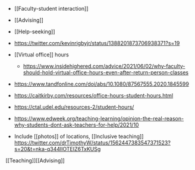   -  [[Faculty-student interaction]]
  - [[Advising]]
  - [[Help-seeking]]

  - https://twitter.com/kevinrigbyjr/status/1388201873706938371?s=19
  - [[Virtual office]] hours
      - https://www.insidehighered.com/advice/2021/06/02/why-faculty-should-hold-virtual-office-hours-even-after-return-person-classes
  - https://www.tandfonline.com/doi/abs/10.1080/87567555.2020.1845599
  - https://caitkirby.com/resources/office-hours-student-hours.html
  - https://ctal.udel.edu/resources-2/student-hours/
  - https://www.edweek.org/teaching-learning/opinion-the-real-reason-why-students-dont-ask-teachers-for-help/2021/10

  - Include [[photos]] of locations,  [[Inclusive teaching]]
    https://twitter.com/drTimothyW/status/1562447383547371523?s=20&t=nka-q344IlOTEIZ6TxKUSg

[[Teaching]][[Advising]]